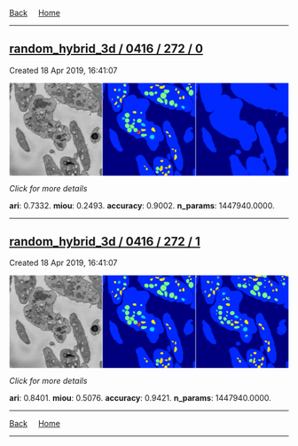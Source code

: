 
[Back](..)&nbsp;&nbsp;&nbsp;&nbsp;&nbsp;[Home](https://leapmanlab.github.io/snapshots)

---

<div class="summary"><a href="0"><h2>random_hybrid_3d / 0416 / 272 / 0</h2></a><p>Created 18 Apr 2019, 16:41:07
</p><a href="0"><img src="0/media/summary.png" align="center"></a><p>
<i>Click for more details</i>
</p></div>

**ari**: 0.7332. **miou**: 0.2493. **accuracy**: 0.9002. **n_params**: 1447940.0000. 

---

<div class="summary"><a href="1"><h2>random_hybrid_3d / 0416 / 272 / 1</h2></a><p>Created 18 Apr 2019, 16:41:07
</p><a href="1"><img src="1/media/summary.png" align="center"></a><p>
<i>Click for more details</i>
</p></div>

**ari**: 0.8401. **miou**: 0.5076. **accuracy**: 0.9421. **n_params**: 1447940.0000. 

---

[Back](..)&nbsp;&nbsp;&nbsp;&nbsp;&nbsp;[Home](https://leapmanlab.github.io/snapshots)

---